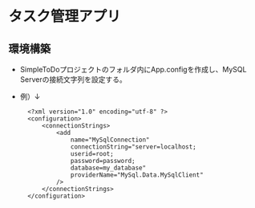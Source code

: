 ﻿# タスク管理アプリ

## 環境構築

- SimpleToDoプロジェクトのフォルダ内にApp.configを作成し、MySQL Serverの接続文字列を設定する。
- 例）↓
  
  ```App.config
    <?xml version="1.0" encoding="utf-8" ?>
    <configuration>
        <connectionStrings>
            <add 
                name="MySqlConnection" 
                connectionString="server=localhost;
                userid=root;
                password=password;
                database=my_database"
                providerName="MySql.Data.MySqlClient"
            />
        </connectionStrings>
    </configuration>
  ```
